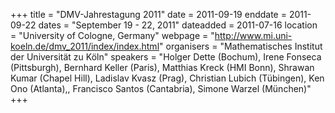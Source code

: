 +++
title = "DMV-Jahrestagung 2011"
date = 2011-09-19
enddate = 2011-09-22
dates = "September 19 - 22, 2011"
dateadded = 2011-07-16
location = "University of Cologne, Germany"
webpage = "http://www.mi.uni-koeln.de/dmv_2011/index/index.html"
organisers = "Mathematisches Institut der Universität zu Köln"
speakers = "Holger Dette (Bochum), Irene Fonseca (Pittsburgh),  Bernhard Keller (Paris), Matthias Kreck (HMI Bonn),  Shrawan Kumar (Chapel Hill),  Ladislav Kvasz (Prag),  Christian Lubich (Tübingen), Ken Ono (Atlanta),, Francisco Santos (Cantabria), Simone Warzel (München)"
+++
